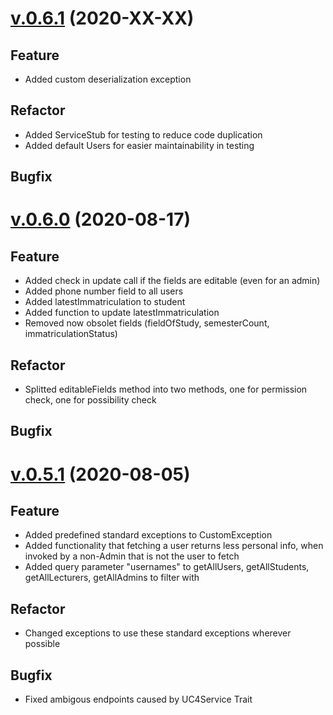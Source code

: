 # [v.0.6.1](https://github.com/upb-uc4/University-Credits-4.0/compare/user-v0.6.0...user-v0.6.1) (2020-XX-XX)
## Feature
 - Added custom deserialization exception
## Refactor
 - Added ServiceStub for testing to reduce code duplication
 - Added default Users for easier maintainability in testing
## Bugfix

# [v.0.6.0](https://github.com/upb-uc4/University-Credits-4.0/compare/user-v0.5.1...user-v0.6.0) (2020-08-17)
## Feature
- Added check in update call if the fields are editable (even for an admin)
- Added phone number field to all users
- Added latestImmatriculation to student
- Added function to update latestImmatriculation
- Removed now obsolet fields (fieldOfStudy, semesterCount, immatriculationStatus)
## Refactor
- Splitted editableFields method into two methods, one for permission check, one for possibility check
## Bugfix

# [v.0.5.1](https://github.com/upb-uc4/University-Credits-4.0/compare/v0.5.0...user-v0.5.1) (2020-08-05)
## Feature
- Added predefined standard exceptions to CustomException
- Added functionality that fetching a user returns less personal info, when invoked by a non-Admin that is not the user to fetch
- Added query parameter "usernames" to getAllUsers, getAllStudents, getAllLecturers, getAllAdmins to filter with
## Refactor
- Changed exceptions to use these standard exceptions wherever possible
## Bugfix
- Fixed ambigous endpoints caused by UC4Service Trait